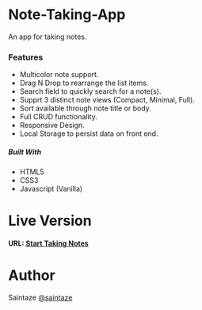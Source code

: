# Note-Taking-App
An app for taking notes. 

### Features
+ Multicolor note support.
+ Drag N Drop to rearrange the list items.
+ Search field to quickly search for a note(s).
+ Supprt 3 distinct note views (Compact, Minimal, Full).
+ Sort available through note title or body.
+ Full CRUD functionality.
+ Responsive Design.
+ Local Storage to persist data on front end.

##### Built With
+ HTML5
+ CSS3
+ Javascript (Vanilla)

# Live Version
#### URL: [Start Taking Notes](https://note-taking.ayezahmed.now.sh )

# Author
Saintaze [@saintaze](https://github.com/saintaze/)


